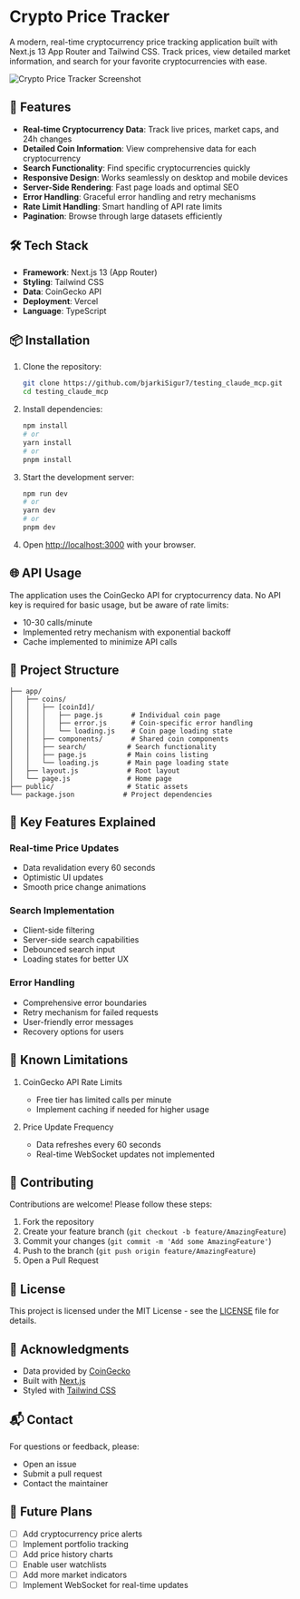 # Crypto Price Tracker

A modern, real-time cryptocurrency price tracking application built with Next.js 13 App Router and Tailwind CSS. Track prices, view detailed market information, and search for your favorite cryptocurrencies with ease.

![Crypto Price Tracker Screenshot](https://raw.githubusercontent.com/bjarkiSigur7/testing_claude_mcp/main/screenshot.png)

## 🚀 Features

- **Real-time Cryptocurrency Data**: Track live prices, market caps, and 24h changes
- **Detailed Coin Information**: View comprehensive data for each cryptocurrency
- **Search Functionality**: Find specific cryptocurrencies quickly
- **Responsive Design**: Works seamlessly on desktop and mobile devices
- **Server-Side Rendering**: Fast page loads and optimal SEO
- **Error Handling**: Graceful error handling and retry mechanisms
- **Rate Limit Handling**: Smart handling of API rate limits
- **Pagination**: Browse through large datasets efficiently

## 🛠️ Tech Stack

- **Framework**: Next.js 13 (App Router)
- **Styling**: Tailwind CSS
- **Data**: CoinGecko API
- **Deployment**: Vercel
- **Language**: TypeScript

## 📦 Installation

1. Clone the repository:
   ```bash
   git clone https://github.com/bjarkiSigur7/testing_claude_mcp.git
   cd testing_claude_mcp
   ```

2. Install dependencies:
   ```bash
   npm install
   # or
   yarn install
   # or
   pnpm install
   ```

3. Start the development server:
   ```bash
   npm run dev
   # or
   yarn dev
   # or
   pnpm dev
   ```

4. Open [http://localhost:3000](http://localhost:3000) with your browser.

## 🌐 API Usage

The application uses the CoinGecko API for cryptocurrency data. No API key is required for basic usage, but be aware of rate limits:

- 10-30 calls/minute
- Implemented retry mechanism with exponential backoff
- Cache implemented to minimize API calls

## 📁 Project Structure

```
├── app/
│   ├── coins/
│   │   ├── [coinId]/
│   │   │   ├── page.js       # Individual coin page
│   │   │   ├── error.js      # Coin-specific error handling
│   │   │   └── loading.js    # Coin page loading state
│   │   ├── components/       # Shared coin components
│   │   ├── search/          # Search functionality
│   │   ├── page.js          # Main coins listing
│   │   └── loading.js       # Main page loading state
│   ├── layout.js            # Root layout
│   └── page.js              # Home page
├── public/                  # Static assets
└── package.json            # Project dependencies
```

## 🔑 Key Features Explained

### Real-time Price Updates
- Data revalidation every 60 seconds
- Optimistic UI updates
- Smooth price change animations

### Search Implementation
- Client-side filtering
- Server-side search capabilities
- Debounced search input
- Loading states for better UX

### Error Handling
- Comprehensive error boundaries
- Retry mechanism for failed requests
- User-friendly error messages
- Recovery options for users

## 🚧 Known Limitations

1. CoinGecko API Rate Limits
   - Free tier has limited calls per minute
   - Implement caching if needed for higher usage

2. Price Update Frequency
   - Data refreshes every 60 seconds
   - Real-time WebSocket updates not implemented

## 🤝 Contributing

Contributions are welcome! Please follow these steps:

1. Fork the repository
2. Create your feature branch (`git checkout -b feature/AmazingFeature`)
3. Commit your changes (`git commit -m 'Add some AmazingFeature'`)
4. Push to the branch (`git push origin feature/AmazingFeature`)
5. Open a Pull Request

## 📝 License

This project is licensed under the MIT License - see the [LICENSE](LICENSE) file for details.

## 🙏 Acknowledgments

- Data provided by [CoinGecko](https://www.coingecko.com/en/api)
- Built with [Next.js](https://nextjs.org/)
- Styled with [Tailwind CSS](https://tailwindcss.com/)

## 📬 Contact

For questions or feedback, please:
- Open an issue
- Submit a pull request
- Contact the maintainer

## 🔮 Future Plans

- [ ] Add cryptocurrency price alerts
- [ ] Implement portfolio tracking
- [ ] Add price history charts
- [ ] Enable user watchlists
- [ ] Add more market indicators
- [ ] Implement WebSocket for real-time updates